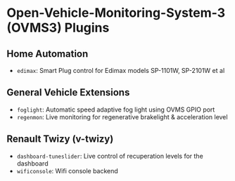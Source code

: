 # Open-Vehicle-Monitoring-System-3 (OVMS3) Plugins

## Home Automation

- ``edimax``: Smart Plug control for Edimax models SP-1101W, SP-2101W et al

## General Vehicle Extensions

- ``foglight``: Automatic speed adaptive fog light using OVMS GPIO port
- ``regenmon``: Live monitoring for regenerative brakelight & acceleration level

## Renault Twizy (v-twizy)

- ``dashboard-tuneslider``: Live control of recuperation levels for the dashboard
- ``wificonsole``: Wifi console backend
